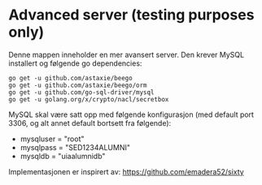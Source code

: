 # Advanced server (testing purposes only)
Denne mappen inneholder en mer avansert server. Den krever MySQL installert og følgende go dependencies:

```
go get -u github.com/astaxie/beego
go get -u github.com/astaxie/beego/orm
go get -u github.com/go-sql-driver/mysql
go get -u golang.org/x/crypto/nacl/secretbox
```

MySQL skal være satt opp med følgende konfigurasjon (med default port 3306, og alt annet default bortsett fra følgende):

* mysqluser = "root"
* mysqlpass = "SED1234ALUMNI"
* mysqldb = "uiaalumnidb"

Implementasjonen er inspirert av: https://github.com/emadera52/sixty 
